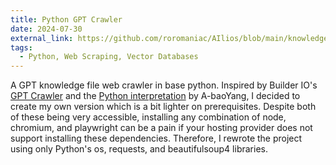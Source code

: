 ```yaml
---
title: Python GPT Crawler
date: 2024-07-30
external_link: https://github.com/roromaniac/AIlios/blob/main/knowledge-files/gpt-crawler/crawler/main.py
tags:
  - Python, Web Scraping, Vector Databases
---
```


A GPT knowledge file web crawler in base python. Inspired by Builder IO's [GPT Crawler](https://github.com/BuilderIO/gpt-crawler) and the [Python interpretation](https://github.com/A-baoYang/gpt-crawler-py) by A-baoYang, I decided to create my own version which is a bit lighter on prerequisites. Despite both of these being very accessible, installing any combination of node, chromium, and playwright can be a pain if your hosting provider does not support installing these dependencies. Therefore, I rewrote the project using only Python's os, requests, and beautifulsoup4 libraries.

<!--more-->
